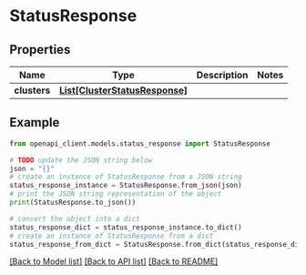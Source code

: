 # StatusResponse


## Properties

Name | Type | Description | Notes
------------ | ------------- | ------------- | -------------
**clusters** | [**List[ClusterStatusResponse]**](ClusterStatusResponse.md) |  | 

## Example

```python
from openapi_client.models.status_response import StatusResponse

# TODO update the JSON string below
json = "{}"
# create an instance of StatusResponse from a JSON string
status_response_instance = StatusResponse.from_json(json)
# print the JSON string representation of the object
print(StatusResponse.to_json())

# convert the object into a dict
status_response_dict = status_response_instance.to_dict()
# create an instance of StatusResponse from a dict
status_response_from_dict = StatusResponse.from_dict(status_response_dict)
```
[[Back to Model list]](../README.md#documentation-for-models) [[Back to API list]](../README.md#documentation-for-api-endpoints) [[Back to README]](../README.md)


